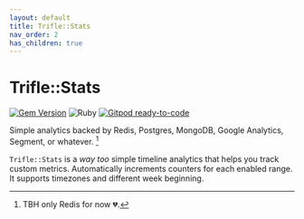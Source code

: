 ```yaml
---
layout: default
title: Trifle::Stats
nav_order: 2
has_children: true
---
```


# Trifle::Stats

[![Gem Version](https://badge.fury.io/rb/trifle-ruby.svg)](https://badge.fury.io/rb/trifle-ruby)
![Ruby](https://github.com/trifle-io/trifle-ruby/workflows/Ruby/badge.svg?branch=main)
[![Gitpod ready-to-code](https://img.shields.io/badge/Gitpod-ready--to--code-blue?logo=gitpod)](https://gitpod.io/#https://github.com/trifle-io/trifle-ruby)

Simple analytics backed by Redis, Postgres, MongoDB, Google Analytics, Segment, or whatever. [^1]

`Trifle::Stats` is a _way too_ simple timeline analytics that helps you track custom metrics. Automatically increments counters for each enabled range. It supports timezones and different week beginning.

[^1]: TBH only Redis for now 💔.
